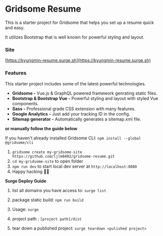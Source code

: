 # Gridsome Resume

This is a starter project for Gridsome that helps you set up a resume quick and easy.

It utilizes Bootstrap that is well known for powerful styling and layout.

### Site

[https://kyungmin-resume.surge.sh](https://kyungmin-resume.surge.sh)

### Features

This starter project includes some of the latest powerful technologies.

- **Gridsome -** Vue.js & GraphQL powered framework genrating static files.
- **Bootstrap & Bootstrap Vue -** Powerful styling and layout with styled Vue components.
- **Sass -** Professional grade CSS extension with many features.
- **Google Analytics -** Just add your tracking ID in the config.
- **Sitemap generator -** Automatically generates a sitemap.xml file.

**or manually follow the guide below**

If you haven't already installed Gridsome CLI: `npm install --global @gridsome/cli`

1. `gridsome create my-gridsome-site https://github.com/ljlm0402/gridsome-resume.git`
2. `cd my-gridsome-site` to open folder
3. `npm run dev` to start local dev server at `http://localhost:8080`
4. Happy hacking 🎉🙌

**Surge Deploy Guide**

1. list all domains you have access to: `surge list`

2. package static build: `npm run build`

3. Usage: `surge`

4. project path : `[project path]/dist`

5. tear down a published project: `surge teardown <pulished project>`
